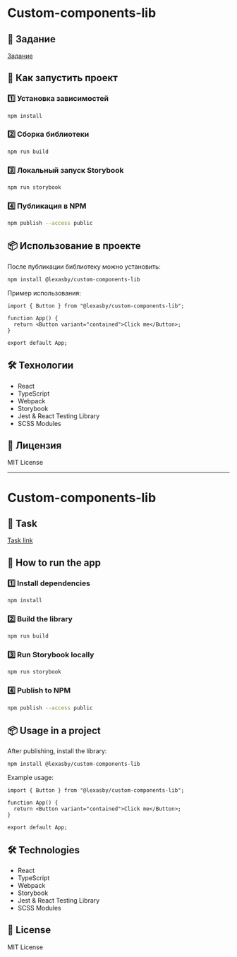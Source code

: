 # Custom-components-lib

## 📌 Задание

[Задание](https://drive.google.com/file/d/1C148FRnWfXVoRDslDWcYac3bEhebdIAV/view)

## 🚀 Как запустить проект

### 1️⃣ Установка зависимостей

```sh
npm install
```

### 2️⃣ Сборка библиотеки

```sh
npm run build
```

### 3️⃣ Локальный запуск Storybook

```sh
npm run storybook
```

### 4️⃣ Публикация в NPM

```sh
npm publish --access public
```

## 📦 Использование в проекте

После публикации библиотеку можно установить:

```sh
npm install @lexasby/custom-components-lib
```

Пример использования:

```tsx
import { Button } from "@lexasby/custom-components-lib";

function App() {
  return <Button variant="contained">Click me</Button>;
}

export default App;
```

## 🛠 Технологии

- React
- TypeScript
- Webpack
- Storybook
- Jest & React Testing Library
- SCSS Modules

## 📝 Лицензия

MIT License

---

# Custom-components-lib

## 📌 Task

[Task link](https://drive.google.com/file/d/1C148FRnWfXVoRDslDWcYac3bEhebdIAV/view)

## 🚀 How to run the app

### 1️⃣ Install dependencies

```sh
npm install
```

### 2️⃣ Build the library

```sh
npm run build
```

### 3️⃣ Run Storybook locally

```sh
npm run storybook
```

### 4️⃣ Publish to NPM

```sh
npm publish --access public
```

## 📦 Usage in a project

After publishing, install the library:

```sh
npm install @lexasby/custom-components-lib
```

Example usage:

```tsx
import { Button } from "@lexasby/custom-components-lib";

function App() {
  return <Button variant="contained">Click me</Button>;
}

export default App;
```

## 🛠 Technologies

- React
- TypeScript
- Webpack
- Storybook
- Jest & React Testing Library
- SCSS Modules

## 📝 License

MIT License
